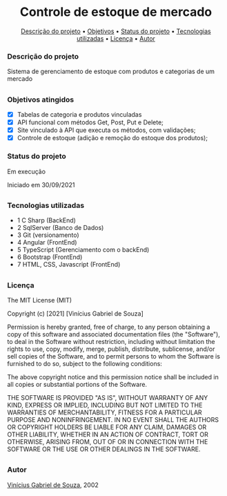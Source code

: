 ## <h1 align="center">Controle de estoque de mercado</h1>

<p align="center">
  <a href="#descricao">Descrição do projeto</a> •
 <a href="#objetivo">Objetivos</a> •
 <a href="#status">Status do projeto</a> • 
 <a href="#tecnologias">Tecnologias utilizadas</a> • 
 <a href="#licenca">Licença</a> • 
 <a href="#autor">Autor</a>
</p>

<h3 id="descricao">Descrição do projeto</h3>
<p>Sistema de gerenciamento de estoque com produtos e categorias de um mercado</p>

## <h3 id="objetivo">Objetivos atingidos</h3>
- [X] Tabelas de categoria e produtos vinculadas
- [X] API funcional com métodos Get, Post, Put e Delete;
- [X] Site vinculado à API que executa os métodos, com validações;
- [X] Controle de estoque (adição e remoção do estoque dos produtos);

<h3 id="status">Status do projeto</h3>
<p>Em execução</p>
<p>Iniciado em 30/09/2021</p>

## <h3 id="tecnologias">Tecnologias utilizadas</h3>
- 1 C Sharp (BackEnd)
- 2 SqlServer (Banco de Dados)
- 3 Git (versionamento)
- 4 Angular (FrontEnd)
- 5 TypeScript (Gerenciamento com o backEnd)
- 6 Bootstrap (FrontEnd)
- 7 HTML, CSS, Javascript (FrontEnd)

## <h3 id="licenca">Licença</h3>
The MIT License (MIT)

Copyright (c) [2021] [Vinícius Gabriel de Souza]

Permission is hereby granted, free of charge, to any person obtaining a copy of
this software and associated documentation files (the "Software"), to deal in
the Software without restriction, including without limitation the rights to
use, copy, modify, merge, publish, distribute, sublicense, and/or sell copies of
the Software, and to permit persons to whom the Software is furnished to do so,
subject to the following conditions:

The above copyright notice and this permission notice shall be included in all
copies or substantial portions of the Software.

THE SOFTWARE IS PROVIDED "AS IS", WITHOUT WARRANTY OF ANY KIND, EXPRESS OR
IMPLIED, INCLUDING BUT NOT LIMITED TO THE WARRANTIES OF MERCHANTABILITY, FITNESS
FOR A PARTICULAR PURPOSE AND NONINFRINGEMENT. IN NO EVENT SHALL THE AUTHORS OR
COPYRIGHT HOLDERS BE LIABLE FOR ANY CLAIM, DAMAGES OR OTHER LIABILITY, WHETHER
IN AN ACTION OF CONTRACT, TORT OR OTHERWISE, ARISING FROM, OUT OF OR IN
CONNECTION WITH THE SOFTWARE OR THE USE OR OTHER DEALINGS IN THE SOFTWARE.

## <h3 id="autor">Autor</h3>
[Vinícius Gabriel de Souza](https://github.com/ViniiSouza), 2002
